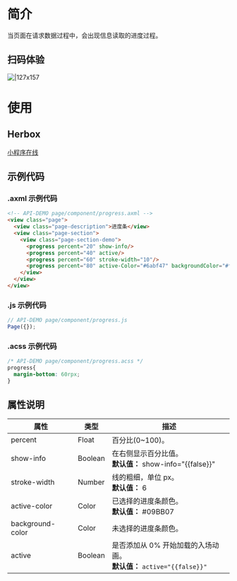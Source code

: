 # 简介
当页面在请求数据过程中，会出现信息读取的进度过程。

## 扫码体验
![|127x157](https://gw.alipayobjects.com/zos/skylark/97c38fce-1453-4d80-b1e0-c35812f56167/2018/jpeg/6df7d4cf-70e6-438f-b8c4-ef613de4005e.jpeg#align=left&display=inline&height=157&margin=%5Bobject%20Object%5D&originHeight=1906&originWidth=1540&status=done&style=none&width=127)

# 使用

## Herbox
[小程序在线](https://herbox-embed.alipay.com/s/doc-progress?theme=light&previewZoom=75&chInfo=openhome-doc) 

## 示例代码

### .axml 示例代码
```html
<!-- API-DEMO page/component/progress.axml -->
<view class="page">
  <view class="page-description">进度条</view>
  <view class="page-section">
    <view class="page-section-demo">
      <progress percent="20" show-info/>
      <progress percent="40" active/>
      <progress percent="60" stroke-width="10"/>
      <progress percent="80" active-Color="#6abf47" backgroundColor="#f4333c" />
    </view>
  </view>
</view>
```

### .js 示例代码
```javascript
// API-DEMO page/component/progress.js
Page({});
```

### .acss 示例代码
```css
/* API-DEMO page/component/progress.acss */
progress{
  margin-bottom: 60rpx;
}
```

## 属性说明
| **属性** | **类型** | **描述** |
| --- | --- | --- |
| percent | Float | 百分比(0~100)。 |
| show-info | Boolean | 在右侧显示百分比值。<br />**默认值：** show-info="{{false}}" |
| stroke-width | Number | 线的粗细，单位 px。<br />**默认值：** 6 |
| active-color | Color | 已选择的进度条颜色。<br />**默认值：** #09BB07 |
| background-color | Color | 未选择的进度条颜色。 |
| active | Boolean | 是否添加从 0% 开始加载的入场动画。<br />**默认值：** `active="{{false}}"` |

